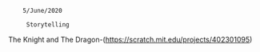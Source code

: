         5/June/2020 
         
         Storytelling

The Knight and The Dragon-(https://scratch.mit.edu/projects/402301095)
